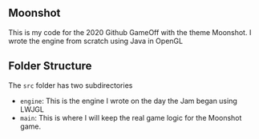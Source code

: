 ## Moonshot

This is my code for the 2020 Github GameOff with the theme Moonshot. I wrote the engine from scratch using Java in OpenGL

## Folder Structure

The `src` folder has two subdirectories

- `engine`: This is the engine I wrote on the day the Jam began using LWJGL
- `main`: This is where I will keep the real game logic for the Moonshot game.
